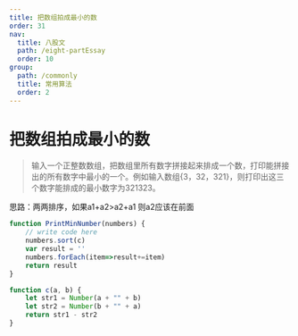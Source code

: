 ```yaml
---
title: 把数组拍成最小的数
order: 31
nav:
  title: 八股文
  path: /eight-partEssay
  order: 10
group:
  path: /commonly
  title: 常用算法
  order: 2
---
```


把数组拍成最小的数
===

>输入一个正整数数组，把数组里所有数字拼接起来排成一个数，打印能拼接出的所有数字中最小的一个。例如输入数组{3，32，321}，则打印出这三个数字能排成的最小数字为321323。

思路：两两排序，如果a1+a2>a2+a1 则a2应该在前面

```js
function PrintMinNumber(numbers) {
    // write code here
    numbers.sort(c)
    var result = ''
    numbers.forEach(item=>result+=item)
    return result
}

function c(a, b) {
    let str1 = Number(a + "" + b)
    let str2 = Number(b + "" + a)
    return str1 - str2
}
```

